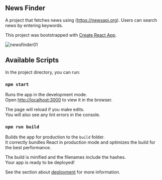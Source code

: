 ## News Finder
A project that fetches news using (https://newsapi.org). Users can search news by entering keywords. 

This project was bootstrapped with [Create React App](https://github.com/facebook/create-react-app).


![newsfinder01](https://user-images.githubusercontent.com/27516303/90927739-43ba0f00-e413-11ea-9412-d504f81e7bda.png)



## Available Scripts

In the project directory, you can run:

### `npm start`

Runs the app in the development mode.<br />
Open [http://localhost:3000](http://localhost:3000) to view it in the browser.

The page will reload if you make edits.<br />
You will also see any lint errors in the console.

### `npm run build`

Builds the app for production to the `build` folder.<br />
It correctly bundles React in production mode and optimizes the build for the best performance.

The build is minified and the filenames include the hashes.<br />
Your app is ready to be deployed!

See the section about [deployment](https://facebook.github.io/create-react-app/docs/deployment) for more information.

